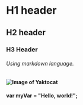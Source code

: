 # H1 header
## H2 header
### H3 Header
###### Using markdown language.
#### ![Image of Yaktocat](https://octodex.github.com/images/yaktocat.png)

#### var myVar = "Hello, world!";
